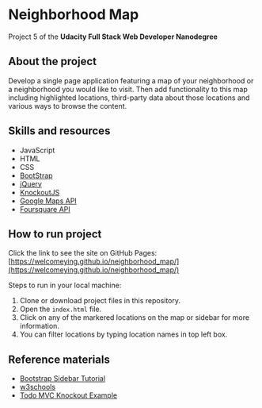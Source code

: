 # Neighborhood Map
Project 5 of the **Udacity Full Stack Web Developer Nanodegree**

## About the project
Develop a single page application featuring a map of your neighborhood or a neighborhood you would like to visit. Then add functionality to this map including highlighted locations, third-party data about those locations and various ways to browse the content.

## Skills and resources
- JavaScript
- HTML
- CSS
- [BootStrap](http://getbootstrap.com/docs/3.3/)
- [jQuery](http://jquery.com)
- [KnockoutJS](http://knockoutjs.com)
- [Google Maps API](https://developers.google.com/maps/documentation/javascript/)
- [Foursquare API](https://developer.foursquare.com)

## How to run project
Click the link to see the site on GitHub Pages: [https://welcomeying.github.io/neighborhood_map/](https://welcomeying.github.io/neighborhood_map/)

Steps to run in your local machine:
1. Clone or download project files in this repository.
2. Open the `index.html` file.
3. Click on any of the markered locations on the map or sidebar for more information.
4. You can filter locations by typing location names in top left box.

## Reference materials
- [Bootstrap Sidebar Tutorial](https://bootstrapious.com/p/bootstrap-sidebar)
- [w3schools](https://www.w3schools.com)
- [Todo MVC Knockout Example](http://todomvc.com/examples/knockoutjs/)